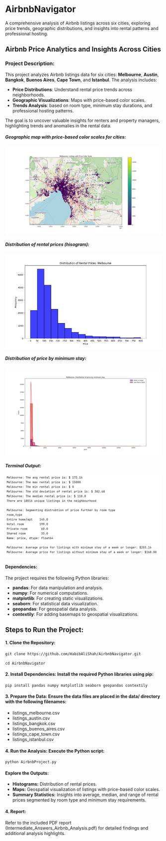 # AirbnbNavigator
A comprehensive analysis of Airbnb listings across six cities, exploring price trends, geographic distributions, and insights into rental patterns and professional hosting.

## Airbnb Price Analytics and Insights Across Cities

### Project Description:
This project analyzes Airbnb listings data for six cities: **Melbourne**, **Austin**, **Bangkok**, **Buenos Aires**, **Cape Town**, and **Istanbul**. The analysis includes:

- **Price Distributions**: Understand rental price trends across neighborhoods.
- **Geographic Visualizations**: Maps with price-based color scales.
- **Trends Analysis**: based on room type, minimum stay durations, and professional hosting patterns.

The goal is to uncover valuable insights for renters and property managers, highlighting trends and anomalies in the rental data.

##### Geographic map with price-based color scales for cities:
![Geographic map with price-based color scales for cities.](media/Figure_1.png)


##### Distribution of rental prices (hisogram):
![Distribution of rental prices.](media/Figure_2.png)


##### Distribution of price by minimum stay:
![Distribution of price by minimum stay.](media/Figure_3.png)

##### Terminal Output:
![Terminal Output.](media/Figure_4.png)

#### Dependencies:
The project requires the following Python libraries:

- **pandas**: For data manipulation and analysis.
- **numpy**: For numerical computations.
- **matplotlib**: For creating static visualizations.
- **seaborn**: For statistical data visualization.
- **geopandas**: For geospatial data analysis.
- **contextily**: For adding basemaps to geospatial visualizations.
  
## Steps to Run the Project:

#### 1. Clone the Repository:
```
git clone https://github.com/HabibAliShah/AirbnbNavigator.git
```

```
cd AirbnbNavigator
```

#### 2. Install Dependencies: Install the required Python libraries using pip:

```
pip install pandas numpy matplotlib seaborn geopandas contextily
```

#### 3. Prepare the Data: Ensure the data files are placed in the data/ directory with the following filenames:

- listings_melbourne.csv
- listings_austin.csv
- listings_bangkok.csv
- listings_buenos_aires.csv
- listings_cape_town.csv
- listings_istanbul.csv

#### 4. Run the Analysis: Execute the Python script:

```
python AirbnbProject.py
```

#### Explore the Outputs:

- **Histograms:** Distribution of rental prices.
- **Maps:** Geospatial visualization of listings with price-based color scales.
- **Summary Statistics:** Insights into average, median, and range of rental prices segmented by room type and minimum stay requirements.

#### 4. Report: 
Refer to the included PDF report (Intermediate_Answers_Airbnb_Analysis.pdf) for detailed findings and additional analysis highlights.
